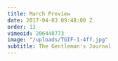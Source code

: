 ```yaml
---
title: March Preview
date: 2017-04-03 09:48:00 Z
order: 13
vimeoid: 206448773
image: "/uploads/TGIF-1-4ff.jpg"
subtitle: The Gentleman's Journal
---
```


